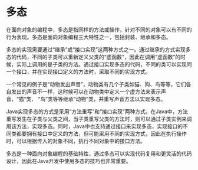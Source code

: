 # 多态

在面向对象的编程中，多态是指同样的方法或操作，针对不同的对象可以有不同的行为表现。多态是面向对象编程三大特性之一，包括封装、继承和多态。

多态的实现需要通过“继承”或“接口实现”这两种方式之一。通过继承的方式实现多态的代码，不同的子类可以重新定义父类的“虚函数”，因此在调用“虚函数”的时候，实际上调用的是子类的方法。通过接口实现多态的代码，不同的类可以实现同一个接口，并在实现接口定义的方法时，采取不同的实现方式。

一个常见的例子是“动物发出声音”，动物类有几个子类如猫、狗、鸟等等，它们各自发出的声音不一样，这时候可以在动物类中定义一个虚方法来表示声音，“猫”类、 “鸟”类等等继承“动物”类，并重写声音方法以实现多态。

Java实现多态的方式是采用“方法重写”和“接口实现”两种方式。在Java中，方法重写发生在子类与父类之间，当子类重写父类的方法时，则可以通过子类实例来调用该方法，实现多态。同时，Java中也支持通过接口来实现多态，实现接口的不同类都要拥有接口中定义的方法，但可能采用不同的实现方式，因此在执行操作时，可以根据传入的对象不同，执行不同对象中的接口方法。

多态是一种面向对象编程的基础特性，通过多态可以实现代码复用和更灵活的代码设计，因此在Java开发中使用多态的技巧也非常重要。